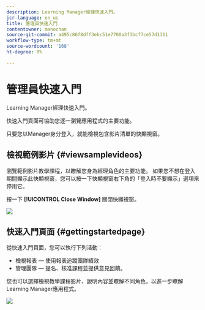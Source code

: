 ```yaml
---
description: Learning Manager經理快速入門。
jcr-language: en_us
title: 管理員快速入門
contentowner: manochan
source-git-commit: a495c86f8dff3ebc51e7700a3f3bcf7ce57d1311
workflow-type: tm+mt
source-wordcount: '168'
ht-degree: 0%

---
```



# 管理員快速入門

Learning Manager經理快速入門。

快速入門頁面可協助您逐一瀏覽應用程式的主要功能。

只要您以Manager身分登入，就能檢視包含影片清單的快顯視窗。

## 檢視範例影片 {#viewsamplevideos}

瀏覽範例影片教學課程，以瞭解您身為經理角色的主要功能。 如果您不想在登入期間顯示此快顯視窗，您可以按一下快顯視窗右下角的「登入時不要顯示」選項來停用它。

按一下 **[!UICONTROL Close Window]** 關閉快顯視窗。

![](assets/welcome-videos.png)

## 快速入門頁面 {#gettingstartedpage}

從快速入門頁面，您可以執行下列活動：

* 檢視報表 — 使用報表追蹤團隊績效
* 管理團隊 — 提名、核准課程並提供意見回饋。

您也可以選擇檢視教學課程影片、說明內容並瞭解不同角色，以進一步瞭解Learning Manager應用程式。

![](assets/manager-experienceprime.png)

